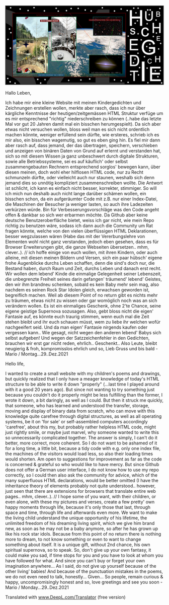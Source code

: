 

![+EERM+](https://raw.githubusercontent.com/gedichte/gedichte.github.io/master/bilder-gedichte/S4%26%239737%3BEMM%26%239856%3B42D4_4_w.jpg?raw=true "Title")

Hallo Leben,

Ich habe mir eine kleine Website mit meinen Kindergedichten und Zeichnungen erstellen wollen, merkte aber rasch, dass ich nur über kärgliche Kenntnisse der heutigen/zeitgemässen HTML Struktur verfüge um es mir entsprechend "richtig" niederschreiben zu können (..habe das letzte Mal vor gut 20 Jahren damit mal ein bisschen herumgespielt). Da sich aber etwas nicht versuchen wollen, bloss weil man es sich nicht ordentlich machen könnte, weniger erfüllend sein dürfte, wie ersteres, schrieb ich es mir also, ein bisschen wagemutig, so gut es eben ging hin. Es fiel mir dann aber rasch auf, dass jemand, der das übertragen, speichern, verschieben und anzeigen von binären Daten von Grund auf erlernt und verstanden hat, sich so mit diesem Wissen ja ganz unbeschwert durch digitale Strukturen, sowie alle Betriebssysteme, sei es auf käuflich' oder selbst zusammengebauten Rechnern entsprechend sorglos' bewegen kann, über diesen meinen, doch wohl eher hilflosen HTML code, nur zu Recht schmunzeln dürfte, oder vielleicht auch nur staunen, weshalb sich denn jemand dies so unnötig kompliziert zusammenschreiben wollte. Die Antwort ist schlicht, ich kann es einfach nicht besser, korrekter, stimmiger. So will ich mich nun deshalb auch nicht lange darüber schämen wollen, ein bisschen schon, da ein aufgeräumter Code mit z.B. nur einer Index-Datei, die Maschinen der Besucher ja weniger lasten, so auch ihre Ladezeiten verkürzen würde. Bin für Verbesserungsvorschläge was den Code angeht offen & dankbar so sich wer erbarmen möchte. Da Github aber keine deutsche Benutzeroberfläche bietet, weiss ich gar nicht, wie mein Repo richtig zu benutzen wäre, sodass ich dann auch die Community um Rat fragen könnte, welche von den vielen überflüssigen HTML Deklarationen, besser wegzulassen wären (Habe das mit der Vererbungslehre von Elementen wohl nicht ganz verstanden, jedoch eben gesehen, dass es für Browser Erweiterungen gibt, die ganze Webseiten übersetzen.. mhm, clever..). // ich hoffe einige von euch wollen, mit ihren Kindern, oder auch alleine, mit diesen meinen Bildern und Versen, sich ein paar hübsch' eigene frohe Augenblicke durchs Leben schaffen, denn die sind's doch nur, die Bestand haben, durch Raum und Zeit, durchs Leben und danach erst recht. Wir wollen dem lebend' Kinde die einmalige Gelegenheit seiner Lebenszeit, die unbegrenzte Freiheit seines darin gefangen' träumend' lebend' Geistes, den wir ihm brandneu schenken, sobald es kein Baby mehr sein mag, also nachdem es seinen Rock Star Idolen gleich, erwachsen geworden ist, begreiflich machen. Weil ab diesem Point of no return gibt es nichts mehr zu träumen, etwas nicht zu wissen oder gar womöglich noch was an sich verändern wollen. Es ist ein einmaliges Geschenk, ohne 2'te Chance, seine eigene geistige Supernova sozusagen. Also, gebt bloss nicht die eigen' Fantasie auf, es könnte euch traurig stimmen, wenn euch mal die Zeit stehen bleibt und ihr euch schauen müsst, wem zu liebe ihr welchen wofür nachgeeifert seid. Und da man eigen' Fantasie nirgends kaufen oder vergessen kann.. Wie gesagt, nicht wegen den anderen lebend' Babys sich selbst aufgeben! Und wegen der Satzzeichenfehler in den Gedichten, brauchen wir erst gar nicht reden, ehrlich.. Geschenkt.. Also Leute, bleibt neugierig & froh, kompromisslos ehrlich und so, Lieb Gruss und bis bald - Mario / Montag...29..Dez.2021

Hello life,

I wanted to create a small website with my children's poems and drawings, but quickly realized that I only have a meager knowledge of today's HTML structure to be able to write it down "properly" (...last time I played around with it a good 20 years ago). But since not wanting to try something just because you couldn't do it properly might be less fulfilling than the former, I wrote it down, a bit daringly, as well as I could. But then it struck me quickly, that someone, who has learned and understood the transfer, storage, moving and display of binary data from scratch, who can move with this knowledge quite carefree through digital structures, as well as all operating systems, be it on 'for sale' or self-assembled computers accordingly 'carefree', about this my, but probably rather helpless HTML code, might just rightly smile, or maybe just marvel, why someone wanted to write this so unnecessarily complicated together. The answer is simply, I can't do it better, more correct, more coherent. So I do not want to be ashamed of it for a long time, a little bit, because a tidy code with e.g. only one index file, the machines of the visitors would load less, so also their loading times would shorten. Am open to suggestions for improvement as far as the code is concerned & grateful so who would like to have mercy. But since Github does not offer a German user interface, I do not know how to use my repo correctly, so I could then also ask the community for advice, which of the many superfluous HTML declarations, would be better omitted (I have the inheritance theory of elements probably not quite understood.. however, just seen that there are extensions for browsers that translate entire web pages.. mhm, clever..). // I hope some of you want, with their children, or even alone, with these my pictures and verses, create a few pretty' own happy moments through life, because it's only those that last, through space and time, through life and afterwards even more. We want to make the living child understand the unique opportunity of his lifetime, the unlimited freedom of his dreaming living spirit, which we give him brand new, as soon as he may not be a baby anymore, so after he has grown up like his rock star idols. Because from this point of no return there is nothing more to dream, to not know something or even to want to change something about itself. It is a unique gift, without 2nd chance, his own spiritual supernova, so to speak. So, don't give up your own fantasy, it could make you sad, if time stops for you and you have to look at whom you have followed for what. And since you can't buy or forget your own imagination anywhere... As I said, do not give up yourself because of the other living' babies! And because of the punctuation mistakes in the poems, we do not even need to talk, honestly... Given... So people, remain curious & happy, uncompromisingly honest and so, love greetings and see you soon - Mario / Monday...29..Dez.2021

Translated with www.DeepL.com/Translator (free version)
